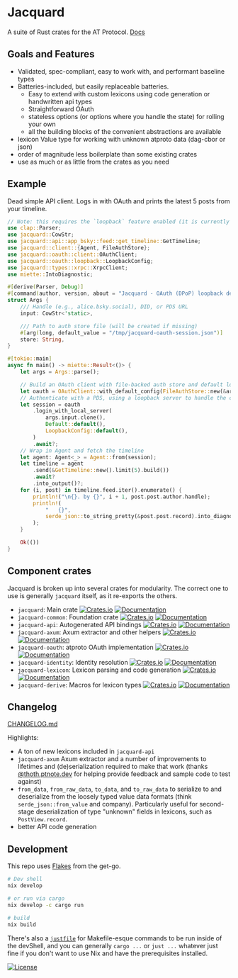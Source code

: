 # Jacquard

A suite of Rust crates for the AT Protocol. [Docs](https://docs.rs/jacquard/latest/jacquard/)

## Goals and Features

- Validated, spec-compliant, easy to work with, and performant baseline types
- Batteries-included, but easily replaceable batteries.
   - Easy to extend with custom lexicons using code generation or handwritten api types
   - Straightforward OAuth
   - stateless options (or options where you handle the state) for rolling your own
   - all the building blocks of the convenient abstractions are available
- lexicon Value type for working with unknown atproto data (dag-cbor or json)
- order of magnitude less boilerplate than some existing crates
- use as much or as little from the crates as you need

## Example

Dead simple API client. Logs in with OAuth and prints the latest 5 posts from your timeline.

```rust
// Note: this requires the `loopback` feature enabled (it is currently by default)
use clap::Parser;
use jacquard::CowStr;
use jacquard::api::app_bsky::feed::get_timeline::GetTimeline;
use jacquard::client::{Agent, FileAuthStore};
use jacquard::oauth::client::OAuthClient;
use jacquard::oauth::loopback::LoopbackConfig;
use jacquard::types::xrpc::XrpcClient;
use miette::IntoDiagnostic;

#[derive(Parser, Debug)]
#[command(author, version, about = "Jacquard - OAuth (DPoP) loopback demo")]
struct Args {
    /// Handle (e.g., alice.bsky.social), DID, or PDS URL
    input: CowStr<'static>,

    /// Path to auth store file (will be created if missing)
    #[arg(long, default_value = "/tmp/jacquard-oauth-session.json")]
    store: String,
}

#[tokio::main]
async fn main() -> miette::Result<()> {
    let args = Args::parse();

    // Build an OAuth client with file-backed auth store and default localhost config
    let oauth = OAuthClient::with_default_config(FileAuthStore::new(&args.store));
    // Authenticate with a PDS, using a loopback server to handle the callback flow
    let session = oauth
        .login_with_local_server(
            args.input.clone(),
            Default::default(),
            LoopbackConfig::default(),
        )
        .await?;
    // Wrap in Agent and fetch the timeline
    let agent: Agent<_> = Agent::from(session);
    let timeline = agent
        .send(&GetTimeline::new().limit(5).build())
        .await?
        .into_output()?;
    for (i, post) in timeline.feed.iter().enumerate() {
        println!("\n{}. by {}", i + 1, post.post.author.handle);
        println!(
            "   {}",
            serde_json::to_string_pretty(&post.post.record).into_diagnostic()?
        );
    }

    Ok(())
}

```

## Component crates

Jacquard is broken up into several crates for modularity. The correct one to use is generally `jacquard` itself, as it re-exports the others.
- `jacquard`: Main crate [![Crates.io](https://img.shields.io/crates/v/jacquard.svg)](https://crates.io/crates/jacquard) [![Documentation](https://docs.rs/jacquard/badge.svg)](https://docs.rs/jacquard)
- `jacquard-common`: Foundation crate [![Crates.io](https://img.shields.io/crates/v/jacquard-common.svg)](https://crates.io/crates/jacquard-common) [![Documentation](https://docs.rs/jacquard-common/badge.svg)](https://docs.rs/jacquard-common)
- `jacquard-api`: Autogenerated API bindings [![Crates.io](https://img.shields.io/crates/v/jacquard-api.svg)](https://crates.io/crates/jacquard-api) [![Documentation](https://docs.rs/jacquard-api/badge.svg)](https://docs.rs/jacquard-api)
- `jacquard-axum`: Axum extractor and other helpers [![Crates.io](https://img.shields.io/crates/v/jacquard-axum.svg)](https://crates.io/crates/jacquard-axum) [![Documentation](https://docs.rs/jacquard-axum/badge.svg)](https://docs.rs/jacquard-axum)
- `jacquard-oauth`: atproto OAuth implementation [![Crates.io](https://img.shields.io/crates/v/jacquard-oauth.svg)](https://crates.io/crates/jacquard-oauth) [![Documentation](https://docs.rs/jacquard-oauth/badge.svg)](https://docs.rs/jacquard-oauth)
- `jacquard-identity`: Identity resolution [![Crates.io](https://img.shields.io/crates/v/jacquard-identity.svg)](https://crates.io/crates/jacquard-identity) [![Documentation](https://docs.rs/jacquard-identity/badge.svg)](https://docs.rs/jacquard-identity)
- `jacquard-lexicon`: Lexicon parsing and code generation [![Crates.io](https://img.shields.io/crates/v/jacquard-lexicon.svg)](https://crates.io/crates/jacquard-lexicon) [![Documentation](https://docs.rs/jacquard-lexicon/badge.svg)](https://docs.rs/jacquard-lexicon)
- `jacquard-derive`: Macros for lexicon types [![Crates.io](https://img.shields.io/crates/v/jacquard-derive.svg)](https://crates.io/crates/jacquard-derive) [![Documentation](https://docs.rs/jacquard-derive/badge.svg)](https://docs.rs/jacquard-derive)

## Changelog

[CHANGELOG.md](./CHANGELOG.md)

Highlights:

- A ton of new lexicons included in `jacquard-api`
- `jacquard-axum` Axum extractor and a number of improvements to lifetimes and (de)serialization required to make that work (thanks [@thoth.ptnote.dev](https://tangled.org/@thoth.ptnote.dev) for helping provide feedback and sample code to test against)
- `from_data`, `from_raw_data`, `to_data`, and `to_raw_data` to serialize to and deserialize from the loosely typed value data formats (think `serde_json::from_value` and company). Particularly useful for second-stage deserialization of type "unknown" fields in lexicons, such as `PostView.record`.
- better API code generation

## Development

This repo uses [Flakes](https://nixos.asia/en/flakes) from the get-go.

```bash
# Dev shell
nix develop

# or run via cargo
nix develop -c cargo run

# build
nix build
```

There's also a [`justfile`](https://just.systems/) for Makefile-esque commands to be run inside of the devShell, and you can generally `cargo ...` or `just ...` whatever just fine if you don't want to use Nix and have the prerequisites installed.

[![License](https://img.shields.io/crates/l/jacquard.svg)](./LICENSE)
